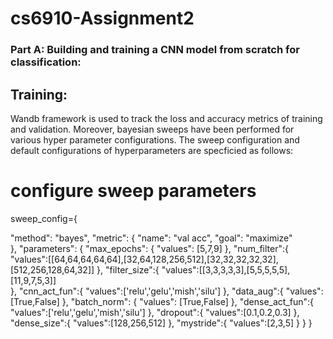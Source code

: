 # cs6910-Assignment2
### Part A: Building and training a CNN model from scratch for classification:


## Training:
Wandb framework is used to track the loss and accuracy metrics of training and validation. Moreover, bayesian sweeps have been performed for various hyper parameter configurations. 
The sweep configuration and default configurations of hyperparameters are specficied as follows:

# configure sweep parameters
sweep_config={
  
  "method": "bayes",
  "metric": {
      "name": "val acc",
      "goal": "maximize"   
    },
  "parameters": {
        "max_epochs": {
            "values": [5,7,9]
        },
        "num_filter":{
            "values":[[64,64,64,64,64],[32,64,128,256,512],[32,32,32,32,32],[512,256,128,64,32]]
        },
        "filter_size":{
            "values":[[3,3,3,3,3],[5,5,5,5,5],[11,9,7,5,3]]  
        },
        "cnn_act_fun":{
            "values":['relu','gelu','mish','silu']
        },
        "data_aug":{
            "values":[True,False]
        },
        "batch_norm": {
            "values": [True,False]
        },
        "dense_act_fun":{
            "values":['relu','gelu','mish','silu']
        },
        "dropout":{
            "values":[0.1,0.2,0.3]
        },
        "dense_size":{
            "values":[128,256,512]
        },
        "mystride":{
            "values":[2,3,5]
        }
    }
}
